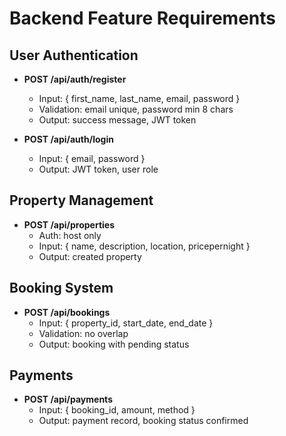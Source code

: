# Backend Feature Requirements

## User Authentication

- **POST /api/auth/register**

  - Input: { first_name, last_name, email, password }
  - Validation: email unique, password min 8 chars
  - Output: success message, JWT token
- **POST /api/auth/login**

  - Input: { email, password }
  - Output: JWT token, user role

## Property Management

- **POST /api/properties**
  - Auth: host only
  - Input: { name, description, location, pricepernight }
  - Output: created property

## Booking System

- **POST /api/bookings**
  - Input: { property_id, start_date, end_date }
  - Validation: no overlap
  - Output: booking with pending status

## Payments

- **POST /api/payments**
  - Input: { booking_id, amount, method }
  - Output: payment record, booking status confirmed
